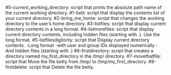 #0-current_working_directory:
script that prints the absolute path name of the current working directory.
#1-listit:
script that display the contents list of your current directory.
#2-bring_me_home:
script that changes the working directory to the user’s home directory.
#3-listfiles:
script that display current directory contents in a long format.
#4-listmorefiles:
script that display current directory contents, including hidden files (starting with .). Use the long format.
#5-listfilesdigitonly:
script that Display current directory contents.
	-Long format
	-with user and group IDs displayed numerically
	-And hidden files (starting with .)
#6-firstdirectory:
script that creates a directory named my_first_directory in the /tmp/ directory.
#7-movethatfile:
script that Move the file betty from /tmp/ to /tmp/my_first_directory.
#8-firstdelete:
script that Delete the file betty.
